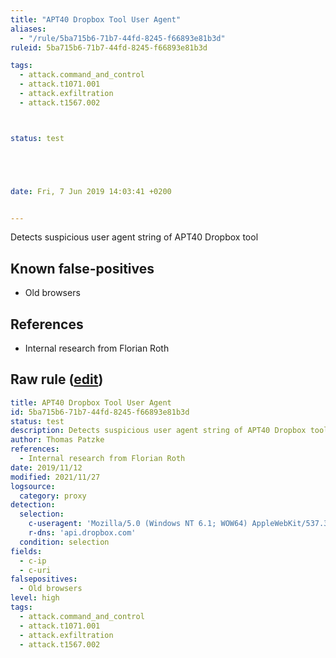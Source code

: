 ```yaml
---
title: "APT40 Dropbox Tool User Agent"
aliases:
  - "/rule/5ba715b6-71b7-44fd-8245-f66893e81b3d"
ruleid: 5ba715b6-71b7-44fd-8245-f66893e81b3d

tags:
  - attack.command_and_control
  - attack.t1071.001
  - attack.exfiltration
  - attack.t1567.002



status: test





date: Fri, 7 Jun 2019 14:03:41 +0200


---
```


Detects suspicious user agent string of APT40 Dropbox tool

<!--more-->


## Known false-positives

* Old browsers



## References

* Internal research from Florian Roth


## Raw rule ([edit](https://github.com/SigmaHQ/sigma/edit/master/rules/proxy/proxy_apt40.yml))
```yaml
title: APT40 Dropbox Tool User Agent
id: 5ba715b6-71b7-44fd-8245-f66893e81b3d
status: test
description: Detects suspicious user agent string of APT40 Dropbox tool
author: Thomas Patzke
references:
  - Internal research from Florian Roth
date: 2019/11/12
modified: 2021/11/27
logsource:
  category: proxy
detection:
  selection:
    c-useragent: 'Mozilla/5.0 (Windows NT 6.1; WOW64) AppleWebKit/537.36 (KHTML, like Gecko) Chrome/36.0.1985.143 Safari/537.36'
    r-dns: 'api.dropbox.com'
  condition: selection
fields:
  - c-ip
  - c-uri
falsepositives:
  - Old browsers
level: high
tags:
  - attack.command_and_control
  - attack.t1071.001
  - attack.exfiltration
  - attack.t1567.002

```
